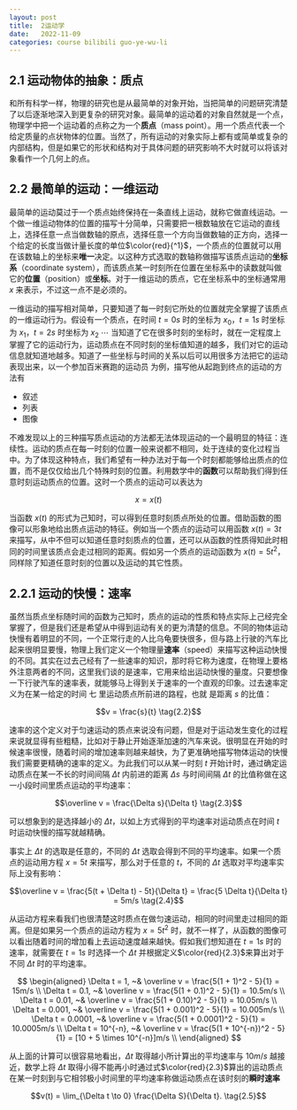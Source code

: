 ```yaml
---
layout: post
title:  2运动学
date:   2022-11-09
categories: course bilibili guo-ye-wu-li
---
```


## $2.1$ 运动物体的抽象：质点

和所有科学一样，物理的研究也是从最简单的对象开始，当把简单的问题研究清楚了以后逐渐地深入到更复杂的研究对象。最简单的运动着的对象自然就是一个点，物理学中把一个运动着的点称之为一个**质点**（mass point）。用一个质点代表一个给定质量的点状物体的位置。当然了，所有运动的对象实际上都有或简单或复杂的内部结构，但是如果它的形状和结构对于具体问题的研究影响不大时就可以将该对象看作一个几何上的点。

## $2.2$ 最简单的运动：一维运动

最简单的运动莫过于一个质点始终保持在一条直线上运动，就称它做直线运动。一个做一维运动物体的位置的描写十分简单，只需要把一根数轴放在它运动的直线上，选择任意一点当做数轴的原点，选择任意一个方向当做数轴的正方向，选择一个给定的长度当做计量长度的单位$\color{red}{^1}$，一个质点的位置就可以用在该数轴上的坐标来**唯一**决定。以这种方式选取的数轴称做描写该质点运动的**坐标系**（coordinate system），而该质点某一时刻所在位置在坐标系中的读数就叫做它的**位置**（position）或**坐标**。对于一维运动的质点，它在坐标系中的坐标通常用 $x$ 来表示，不过这一点不是必须的。

一维运动的描写相对简单，只要知道了每一时刻它所处的位置就完全掌握了该质点的一维运动行为。假设有一个质点，在时间 $t = 0s$ 时的坐标为 $x_0$，$t = 1s$ 时坐标为 $x_1$，$t = 2s$ 时坐标为 $x_2$ $\cdots$ 当知道了它在很多时刻的坐标时，就在一定程度上掌握了它的运动行为，运动质点在不同时刻的坐标值知道的越多，我们对它的运动信息就知道地越多。知道了一些坐标与时间的关系以后可以用很多方法把它的运动表现出来，以一个参加百米赛跑的运动员
为例，描写他从起跑到终点的运动的方法有

* 叙述
* 列表
* 图像

不难发现以上的三种描写质点运动的方法都无法体现运动的一个最明显的特征：连续性。运动的质点在每一时刻的位置一般来说都不相同，处于连续的变化过程当中。为了体现这种特点，我们希望有一种办法对于每一个时刻都能够给出质点的位置，而不是仅仅给出几个特殊时刻的位置。利用数学中的**函数**可以帮助我们得到任意时刻运动质点的位置。这时一个质点的运动可以表达为

$$x = x(t) \tag{2.1}$$

当函数 $x(t)$ 的形式为己知时，可以得到任意时刻质点所处的位置。借助函数的图像可以形象地给出质点运动的特征。例如当一个质点的运动可以用函数 $x(t) = 3t$ 来描写，从中不但可以知道任意时刻质点的位置，还可以从函数的性质得知此时相同的时间里该质点会走过相同的距离。假如另一个质点的运动函数为 $x(t) = 5t^2$，同样除了知道任意时刻的位置以及运动的其它性质。

## $2.2.1$ 运动的快慢：速率

虽然当质点坐标随时间的函数为己知时，质点的运动的性质和特点实际上己经完全掌握了，但是我们还是希望从中得到运动有关的更为清楚的信息。不同的物体运动快慢有着明显的不同，一个正常行走的人比乌龟要快很多，但与路上行驶的汽车比起来很明显要慢，物理上我们定义一个物理量**速率**（speed）来描写这种运动快慢的不同。其实在过去己经有了一些速率的知识，那时将它称为速度，在物理上要格外注意两者的不同，这里我们谈的是速率，它用来给出运动快慢的量度。只要想像一下行驶汽车的速率表，就能够马上得到关于速率的一个直观的印象。过去速率定义为在某一给定的时间 七 里运动质点所前进的路程，也就
是距离 $s$ 的比值：

$$v = \frac{s}{t} \tag{2.2}$$

速率的这个定义对于匀速运动的质点来说没有问题，但是对于运动发生变化的过程来说就显得有些粗糙，比如对于静止开始逐渐加速的汽车来说。很明显在开始的时候速率很慢，随着时间的增加速率则越来越快，为了更准确地描写物体运动的快慢我们需要更精确的速率的定义。为此我们可以从某一时刻 $t$ 开始计时，通过确定运动质点在某一不长的时间间隔 $\Delta t$ 内前进的距离 $\Delta s$ 与时间间隔 $\Delta t$ 的比值称做在这一小段时间里质点运动的平均速率：

$$\overline v = \frac{\Delta s}{\Delta t} \tag{2.3}$$

可以想象到的是选择越小的 $\Delta t$，以如上方式得到的平均速率对运动质点在时间 $t$ 时运动快慢的描写就越精确。

事实上 $\Delta t$ 的选取是任意的，不同的 $\Delta t$ 选取会得到不同的平均速率。如果一个质点的运动用方程 $x = 5t$ 来描写，那么对于任意的 $t$，不同的 $\Delta t$ 选取对平均速率实际上没有影响：

$$\overline v = \frac{5(t + \Delta t) - 5t}{\Delta t} = \frac{5 \Delta t}{\Delta t} = 5m/s \tag{2.4}$$

从运动方程来看我们也很清楚这时质点在做匀速运动，相同的时间里走过相同的距离。但是如果另一个质点的运动方程为 $x = 5t^2$ 时，就不一样了，从函数的图像可以看出随着时间的增加看上去运动速度越来越快。假如我们想知道在 $t = 1s$ 时的速率，就需要在 $t = 1s$ 时选择一个 $\Delta t$ 并根据定义$\color{red}{2.3}$来算出对于不同 $\Delta t$ 时的平均速率。

$$
\begin{aligned}
    \Delta t = 1, ~& \overline v = \frac{5(1 + 1)^2 - 5}{1} = 15m/s \\
    \Delta t = 0.1, ~& \overline v = \frac{5(1 + 0.1)^2 - 5}{1} = 10.5m/s \\
    \Delta t = 0.01, ~& \overline v = \frac{5(1 + 0.10)^2 - 5}{1} = 10.05m/s \\
    \Delta t = 0.001, ~& \overline v = \frac{5(1 + 0.001)^2 - 5}{1} = 10.005m/s \\
    \Delta t = 0.0001, ~& \overline v = \frac{5(1 + 0.0001)^2 - 5}{1} = 10.0005m/s \\
    \Delta t = 10^{-n}, ~& \overline v = \frac{5(1 + 10^{-n})^2 - 5}{1} = [10 + 5 \times 10^{-n}]m/s \\
\end{aligned}
$$

从上面的计算可以很容易地看出，$\Delta t$ 取得越小所计算出的平均速率与 $10m/s$ 越接近，数学上将 $\Delta t$ 取得小得不能再小时通过式$\color{red}{2.3}$算出的运动质点在某一时刻到与它相邻极小时间里的平均速率称做运动质点在该时刻的**瞬时速率**

$$v(t) = \lim_{\Delta t \to 0} \frac{\Delta S}{\Delta t}. \tag{2.5}$$
